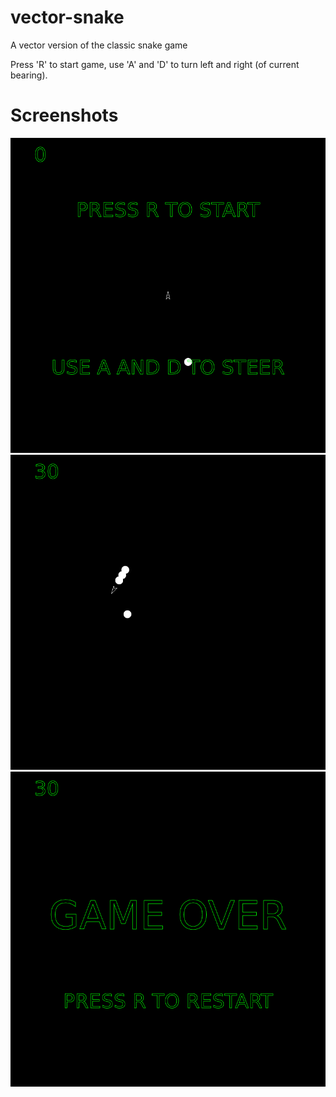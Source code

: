 # vector-snake
A vector version of the classic snake game

Press 'R' to start game, use 'A' and 'D' to turn left and right (of current bearing).

# Screenshots
![Start Screen](https://github.com/K-Francis-H/vector-snake/blob/main/screenshots/vector_snake_screenshot.png "Start Screen")
![Gameplay Screen](https://github.com/K-Francis-H/vector-snake/blob/main/screenshots/vector_snake_screenshot2.png "Gameplay Screen")
![Gameover Screen](https://github.com/K-Francis-H/vector-snake/blob/main/screenshots/vector_snake_screenshot3.png "Gameover Screen")

